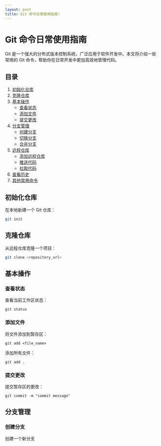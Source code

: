 ```yaml
---
layout: post
title: Git 命令日常使用指南!
---
```


# Git 命令日常使用指南

Git 是一个强大的分布式版本控制系统，广泛应用于软件开发中。本文将介绍一些常用的 Git 命令，帮助你在日常开发中更加高效地管理代码。

## 目录

1. [初始化仓库](#初始化仓库)
2. [克隆仓库](#克隆仓库)
3. [基本操作](#基本操作)
   - [查看状态](#查看状态)
   - [添加文件](#添加文件)
   - [提交更改](#提交更改)
4. [分支管理](#分支管理)
   - [创建分支](#创建分支)
   - [切换分支](#切换分支)
   - [合并分支](#合并分支)
5. [远程仓库](#远程仓库)
   - [添加远程仓库](#添加远程仓库)
   - [推送代码](#推送代码)
   - [拉取代码](#拉取代码)
6. [查看历史](#查看历史)
7. [其他常用命令](#其他常用命令)

## 初始化仓库

在本地新建一个 Git 仓库：

```sh
git init
```

## 克隆仓库

从远程仓库克隆一个项目：

```sh
git clone <repository_url>
```

## 基本操作

### 查看状态

查看当前工作区状态：

```
git status
```

### 添加文件
将文件添加到暂存区：

```
git add <file_name>
```

添加所有文件：

```
git add .
```

### 提交更改
提交暂存区的更改：

```
git commit -m "commit message"
```

## 分支管理
### 创建分支
创建一个新分支
